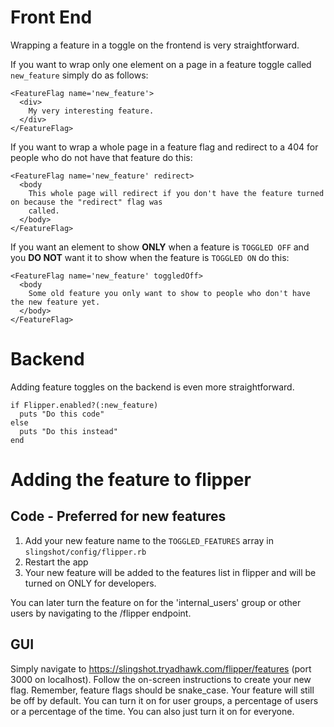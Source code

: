 # Front End

Wrapping a feature in a toggle on the frontend is very straightforward.

If you want to wrap only one element on a page in a feature toggle called
`new_feature` simply do as follows:

```
<FeatureFlag name='new_feature'>
  <div>
    My very interesting feature.
  </div>
</FeatureFlag>
```

If you want to wrap a whole page in a feature flag and redirect to a 404 for
people who do not have that feature do this:

```
<FeatureFlag name='new_feature' redirect>
  <body
    This whole page will redirect if you don't have the feature turned on because the "redirect" flag was
    called.
  </body>
</FeatureFlag>
```

If you want an element to show **ONLY** when a feature is `TOGGLED OFF` and you
**DO NOT** want it to show when the feature is `TOGGLED ON` do this:

```
<FeatureFlag name='new_feature' toggledOff>
  <body
    Some old feature you only want to show to people who don't have the new feature yet.
  </body>
</FeatureFlag>
```

# Backend

Adding feature toggles on the backend is even more straightforward.

```
if Flipper.enabled?(:new_feature)
  puts "Do this code"
else
  puts "Do this instead"
end
```

# Adding the feature to flipper

## Code - Preferred for new features

1. Add your new feature name to the `TOGGLED_FEATURES` array in `slingshot/config/flipper.rb`
2. Restart the app
3. Your new feature will be added to the features list in flipper and will be
   turned on ONLY for developers.

You can later turn the feature on for the 'internal_users' group or other users
by navigating to the /flipper endpoint.

## GUI

Simply navigate to https://slingshot.tryadhawk.com/flipper/features (port 3000
on localhost). Follow the on-screen instructions to create your new flag.
Remember, feature flags should be snake_case. Your feature will still be off by
default. You can turn it on for user groups, a percentage of users or a
percentage of the time. You can also just turn it on for everyone.
